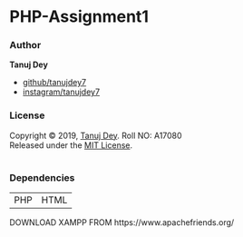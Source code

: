 # PHP-Assignment1
### Author

**Tanuj Dey**

* [github/tanujdey7](https://github.com/tanujdey7)
* [instagram/tanujdey7](https://instagram.com/tanujdey7)

### License

Copyright © 2019, [Tanuj Dey](https://github.com/tanujdey7). Roll NO: A17080 <br>
Released under the [MIT License](LICENSE).

# <h3> Dependencies </h3>
 <table>
    <tr>
      <td>PHP</td>
      <td>HTML</td>
    </tr>
  </table>
  <p>DOWNLOAD XAMPP FROM https://www.apachefriends.org/
  </p>      
